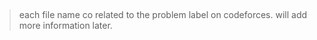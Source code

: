 ##

> each file name co related to the problem label on codeforces. will add more information later.

